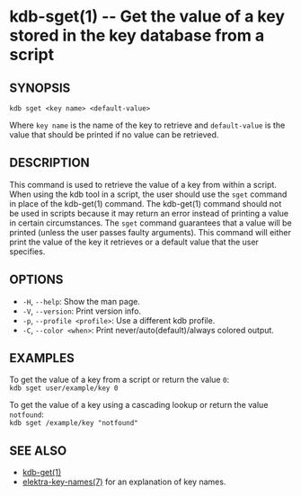 kdb-sget(1) -- Get the value of a key stored in the key database from a script
==============================================================================

## SYNOPSIS

`kdb sget <key name> <default-value>`

Where `key name` is the name of the key to retrieve and `default-value` is the value that should be printed if no value can be retrieved.

## DESCRIPTION

This command is used to retrieve the value of a key from within a script.
When using the kdb tool in a script, the user should use the `sget` command in place of the kdb-get(1) command.
The kdb-get(1) command should not be used in scripts because it may return an error instead of printing a value in certain circumstances.
The `sget` command guarantees that a value will be printed (unless the user passes faulty arguments).
This command will either print the value of the key it retrieves or a default value that the user specifies.

## OPTIONS

- `-H`, `--help`:
  Show the man page.
- `-V`, `--version`:
  Print version info.
- `-p`, `--profile <profile>`:
  Use a different kdb profile.
- `-C`, `--color <when>`:
  Print never/auto(default)/always colored output.


## EXAMPLES

To get the value of a key from a script or return the value `0`:<br>
`kdb sget user/example/key 0`

To get the value of a key using a cascading lookup or return the value `notfound`:<br>
`kdb sget /example/key "notfound"`

## SEE ALSO

- [kdb-get(1)](kdb-get.md)
- [elektra-key-names(7)](elektra-key-names.md) for an explanation of key names.
